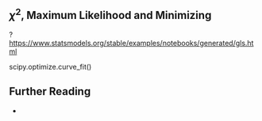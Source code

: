 ## $\chi^2$, Maximum Likelihood and Minimizing

? https://www.statsmodels.org/stable/examples/notebooks/generated/gls.html

scipy.optimize.curve_fit()



## Further Reading

* 

